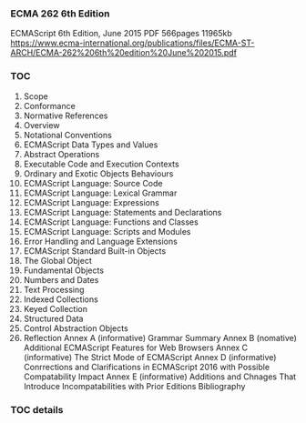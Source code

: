 ### ECMA 262 6th Edition
ECMAScript 6th Edition, June 2015
PDF 566pages 11965kb
https://www.ecma-international.org/publications/files/ECMA-ST-ARCH/ECMA-262%206th%20edition%20June%202015.pdf

### TOC
1. Scope
2. Conformance
3. Normative References
4. Overview
5. Notational Conventions
6. ECMAScript Data Types and Values
7. Abstract Operations
8. Executable Code and Execution Contexts
9. Ordinary and Exotic Objects Behaviours
10. ECMAScript Language: Source Code
11. ECMAScript Language: Lexical Grammar
12. ECMAScript Language: Expressions
13. ECMAScript Language: Statements and Declarations
14. ECMAScript Language: Functions and Classes
15. ECMAScript Language: Scripts and Modules
16. Error Handling and Language Extensions
17. ECMAScript Standard Built-in Objects
18. The Global Object
19. Fundamental Objects
20. Numbers and Dates
21. Text Processing
22. Indexed Collections
23. Keyed Collection
24. Structured Data
25. Control Abstraction Objects
26. Reflection
Annex A (informative) Grammar Summary
Annex B (nomative) Additional ECMAScript Features for Web Browsers
Annex C (informative) The Strict Mode of ECMAScript
Annex D (informative) Conrrections and Clarifications in ECMAScript 2016 with Possible Compatability Impact
Annex E (informative) Additions and Chnages That Introduce Incompatabilities with Prior Editions
Bibliography

### TOC details